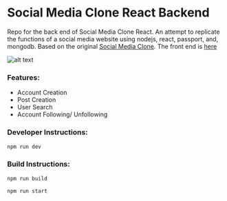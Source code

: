 # Social Media Clone React Backend

Repo for the back end of Social Media Clone React. An attempt to replicate the functions of a social media website using nodejs, react, passport, and, mongodb. Based on the original [Social Media Clone](https://github.com/JustSch/SocialMediaClone). The front end is [here](https://github.com/JustSch/social-media-clone-react-frontend)

![alt text](https://raw.githubusercontent.com/justsch/social-media-clone-backend/main/screenshots/screenshot.png)


### Features:
  - Account Creation
  - Post Creation
  - User Search
  - Account Following/ Unfollowing

### Developer Instructions:

```bash
npm run dev
```

### Build Instructions:

```bash
npm run build
```

```bash
npm run start
```